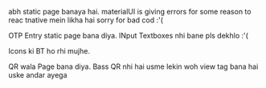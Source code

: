 abh static page banaya hai.
materialUI is giving errors for some reason to reac tnative mein likha hai
sorry for bad cod :'(

OTP Entry static page bana diya. INput Textboxes nhi bane pls dekhlo :'(

Icons ki BT ho rhi mujhe.

QR wala Page bana diya. Bass QR nhi hai usme lekin woh view tag bana hai uske andar ayega